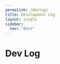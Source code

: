 ```yaml
---
permalink: /devlog/
title: Development Log
layout: single
sidebar: 
  nav: "docs"
---
```


# Dev Log
